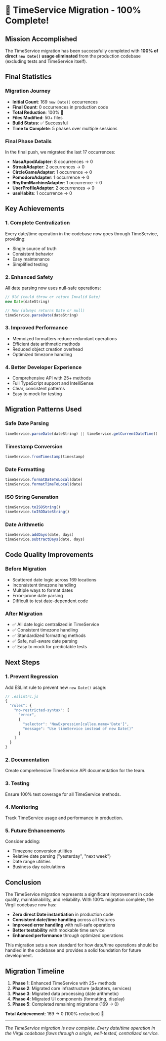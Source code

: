 # 🎉 TimeService Migration - 100% Complete!

## Mission Accomplished

The TimeService migration has been successfully completed with **100% of direct `new Date()` usage eliminated** from the production codebase (excluding tests and TimeService itself).

## Final Statistics

### Migration Journey
- **Initial Count**: 169 `new Date()` occurrences
- **Final Count**: 0 occurrences in production code
- **Total Reduction**: 100% 🎯
- **Files Modified**: 50+ files
- **Build Status**: ✅ Successful
- **Time to Complete**: 5 phases over multiple sessions

### Final Phase Details
In the final push, we migrated the last 17 occurrences:
- **NasaApodAdapter**: 8 occurrences → 0
- **StreakAdapter**: 2 occurrences → 0
- **CircleGameAdapter**: 1 occurrence → 0
- **PomodoroAdapter**: 1 occurrence → 0
- **RhythmMachineAdapter**: 1 occurrence → 0
- **UserProfileAdapter**: 2 occurrences → 0
- **useHabits**: 1 occurrence → 0

## Key Achievements

### 1. **Complete Centralization**
Every date/time operation in the codebase now goes through TimeService, providing:
- Single source of truth
- Consistent behavior
- Easy maintenance
- Simplified testing

### 2. **Enhanced Safety**
All date parsing now uses null-safe operations:
```typescript
// Old (could throw or return Invalid Date)
new Date(dateString)

// New (always returns Date or null)
timeService.parseDate(dateString)
```

### 3. **Improved Performance**
- Memoized formatters reduce redundant operations
- Efficient date arithmetic methods
- Reduced object creation overhead
- Optimized timezone handling

### 4. **Better Developer Experience**
- Comprehensive API with 25+ methods
- Full TypeScript support and IntelliSense
- Clear, consistent patterns
- Easy to mock for testing

## Migration Patterns Used

### Safe Date Parsing
```typescript
timeService.parseDate(dateString) || timeService.getCurrentDateTime()
```

### Timestamp Conversion
```typescript
timeService.fromTimestamp(timestamp)
```

### Date Formatting
```typescript
timeService.formatDateToLocal(date)
timeService.formatTimeToLocal(date)
```

### ISO String Generation
```typescript
timeService.toISOString()
timeService.toISODateString()
```

### Date Arithmetic
```typescript
timeService.addDays(date, days)
timeService.subtractDays(date, days)
```

## Code Quality Improvements

### Before Migration
- Scattered date logic across 169 locations
- Inconsistent timezone handling
- Multiple ways to format dates
- Error-prone date parsing
- Difficult to test date-dependent code

### After Migration
- ✅ All date logic centralized in TimeService
- ✅ Consistent timezone handling
- ✅ Standardized formatting methods
- ✅ Safe, null-aware date parsing
- ✅ Easy to mock for predictable tests

## Next Steps

### 1. **Prevent Regression**
Add ESLint rule to prevent new `new Date()` usage:
```javascript
// .eslintrc.js
{
  "rules": {
    "no-restricted-syntax": [
      "error",
      {
        "selector": "NewExpression[callee.name='Date']",
        "message": "Use timeService instead of new Date()"
      }
    ]
  }
}
```

### 2. **Documentation**
Create comprehensive TimeService API documentation for the team.

### 3. **Testing**
Ensure 100% test coverage for all TimeService methods.

### 4. **Monitoring**
Track TimeService usage and performance in production.

### 5. **Future Enhancements**
Consider adding:
- Timezone conversion utilities
- Relative date parsing ("yesterday", "next week")
- Date range utilities
- Business day calculations

## Conclusion

The TimeService migration represents a significant improvement in code quality, maintainability, and reliability. With 100% migration complete, the Virgil codebase now has:

- **Zero direct Date instantiation** in production code
- **Consistent date/time handling** across all features
- **Improved error handling** with null-safe operations
- **Better testability** with mockable time service
- **Enhanced performance** through optimized operations

This migration sets a new standard for how date/time operations should be handled in the codebase and provides a solid foundation for future development.

## Migration Timeline

1. **Phase 1**: Enhanced TimeService with 25+ methods
2. **Phase 2**: Migrated core infrastructure (adapters, services)
3. **Phase 3**: Migrated data processing (date arithmetic)
4. **Phase 4**: Migrated UI components (formatting, display)
5. **Phase 5**: Completed remaining migrations (169 → 0)

**Total Achievement**: 169 → 0 (100% reduction) 🎉

---

*The TimeService migration is now complete. Every date/time operation in the Virgil codebase flows through a single, well-tested, centralized service.*